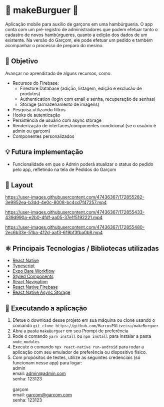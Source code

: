 # 🍔 makeBurguer 🍔

Aplicação mobile para auxílio de garçons em uma hambúrgueria. O app conta com um pré-registro de administradores que podem efetuar tanto o cadastro de novos hambúrgueres, quanto a edição dos dados de um existente. Na versão do Garçom, ele pode efetuar um pedido e também acompanhar o processo de preparo do mesmo.

## 📖 Objetivo

Avançar no aprendizado de alguns recursos, como:
- Recursos do Firebase:
    - Firestore Database (adição, listagem, edição e exclusão de produtos)
    - Authentication (login com email e senha, recuperação de senhas)
    - Storage (armazenamento de imagens)
- Pesquisa utilizando filtros
- Hooks de autenticação
- Persistência de usuário com async storage
- Renderização de interfaces/componentes condicional (se o usuário é admin ou garçom)
- Componentes personalizados

## 💡 Futura implementação
- Funcionalidade em que o Admin poderá atualizar o status do pedido pelo app, refletindo na tela de Pedidos do Garçom

## 📱 Layout
   https://user-images.githubusercontent.com/47436367/172855282-3e9852ea-b3dd-4e0c-8008-bc4cd7f47257.mp4

   https://user-images.githubusercontent.com/47436367/172855433-439d990a-e2b0-4fdf-aa05-37e1f5192221.mp4

   https://user-images.githubusercontent.com/47436367/172855480-2ec6b33e-51ba-412d-aaf3-619bf3fba0b8.mp4

## ⚛ Principais Tecnologias / Bibliotecas utilizadas
- [React Native](https://reactnative.dev/)
- [Typescript](https://www.typescriptlang.org/)
- [Expo Bare Workflow](https://docs.expo.dev/)
- [Styled Components](https://styled-components.com/)
- [React Navigation](https://reactnavigation.org/)
- [React Native Firebase](https://rnfirebase.io/)
- [React Native Async Storage](https://reactnative.dev/docs/asyncstorage)

## 🔧 Executando a aplicação
1. Efetue o download desse projeto em sua máquina ou clone usando o comando ``git clone https://github.com/MarcusPOliveira/makeBurguer``
2. Abra a pasta ``makeBurguer`` em seu Prompt de preferência
3. Rode o comando ``yarn install`` ou ``npm install`` para instalar a pasta ``node_modules``
4. Execute o comando ``npx react-native run-android`` para rodar a aplicação com seu emulador de preferência ou dispositivo físico.
5. Com propósitos de testes, utilize as seguintes credenciais (só funcionam nesse app) para logar:</br>
    admin</br>
      email: admin@admin.com</br>
      senha: 123123</br></br>
    garçom</br>
        email: garcom@garcom.com</br>
        senha: 123123
